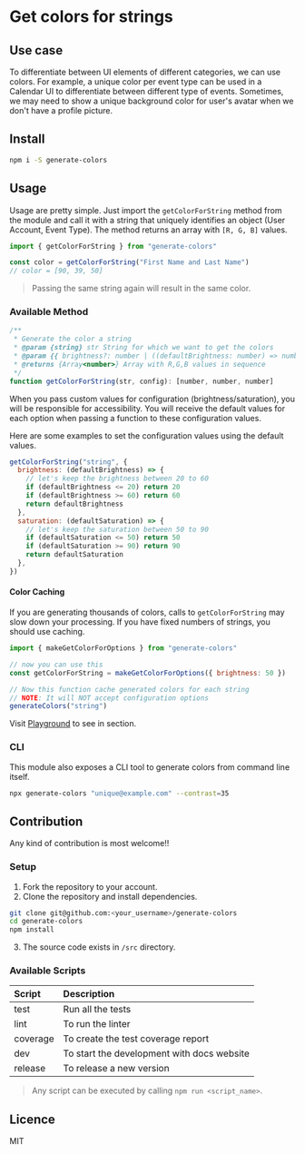 # Get colors for strings

## Use case

To differentiate between UI elements of different categories, we can use colors. For example, a unique color per event
type can be used in a Calendar UI to differentiate between different type of events. Sometimes, we may need to show a
unique background color for user's avatar when we don't have a profile picture.

## Install

```bash
npm i -S generate-colors
```

## Usage

Usage are pretty simple. Just import the `getColorForString` method from the module and call it with a string that
uniquely identifies an object (User Account, Event Type). The method returns an array with `[R, G, B]` values.

```js
import { getColorForString } from "generate-colors"

const color = getColorForString("First Name and Last Name")
// color = [90, 39, 50]
```

> Passing the same string again will result in the same color.

### Available Method

```js
/**
 * Generate the color a string
 * @param {string} str String for which we want to get the colors
 * @param {{ brightness?: number | ((defaultBrightness: number) => number), saturation?: number | ((defaultSaturation: number) => number) }} [config={ contrast: 30, saturation: undefined }] - Configuration for the color
 * @returns {Array<number>} Array with R,G,B values in sequence
 */
function getColorForString(str, config): [number, number, number]
```

When you pass custom values for configuration (brightness/saturation), you will be responsible for accessibility. You
will receive the default values for each option when passing a function to these configuration values.

Here are some examples to set the configuration values using the default values.

```js
getColorForString("string", {
  brightness: (defaultBrightness) => {
    // let's keep the brightness between 20 to 60
    if (defaultBrightness <= 20) return 20
    if (defaultBrightness >= 60) return 60
    return defaultBrightness
  },
  saturation: (defaultSaturation) => {
    // let's keep the saturation between 50 to 90
    if (defaultSaturation <= 50) return 50
    if (defaultSaturation >= 90) return 90
    return defaultSaturation
  },
})
```

#### Color Caching

If you are generating thousands of colors, calls to `getColorForString` may slow down your processing. If you have fixed
numbers of strings, you should use caching.

```js
import { makeGetColorForOptions } from "generate-colors"

// now you can use this
const getColorForString = makeGetColorForOptions({ brightness: 50 })

// Now this function cache generated colors for each string
// NOTE: It will NOT accept configuration options
generateColors("string")
```

Visit [Playground](https://sudkumar.github.io/generate-colors/) to see in section.

### CLI

This module also exposes a CLI tool to generate colors from command line itself.

```bash
npx generate-colors "unique@example.com" --contrast=35
```

## Contribution

Any kind of contribution is most welcome!!

### Setup

1. Fork the repository to your account.
2. Clone the repository and install dependencies.

```bash
git clone git@github.com:<your_username>/generate-colors
cd generate-colors
npm install
```

3. The source code exists in `/src` directory.

### Available Scripts

| Script   | Description                                |
| :------- | :----------------------------------------- |
| test     | Run all the tests                          |
| lint     | To run the linter                          |
| coverage | To create the test coverage report         |
| dev      | To start the development with docs website |
| release  | To release a new version                   |

> Any script can be executed by calling `npm run <script_name>`.

## Licence

MIT
